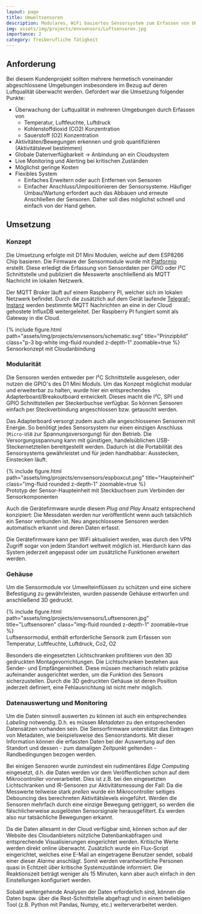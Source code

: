 ```yaml
---
layout: page
title: Umweltsensoren
description: Modulares, WiFi basiertes Sensorsystem zum Erfassen von Umweltdaten. Datenspeicherung, Monitoring und Auswertung in der Cloud.
img: assets/img/projects/envsensors/Luftsensoren.jpg
importance: 2
category: freiberufliche Tätigkeit
---
```


## Anforderung

Bei diesem Kundenprojekt sollten mehrere hermetisch voneinander abgeschlossene Umgebungen insbesondere im Bezug auf deren Luftqualität überwacht werden.
Gefordert war die Umsetzung folgender Punkte:

- Überwachung der Luftqualität in mehreren Umgebungen durch Erfassen von
  - Temperatur, Luftfeuchte, Luftdruck
  - Kohlenstoffdioxid (CO2) Konzentration
  - Sauerstoff (O2) Konzentration
- Aktivitäten/Bewegungen erkennen und grob quantifizieren (Aktivitätslevel bestimmen)
- Globale Datenverfügbarkeit &rarr; Anbindung an ein Cloudsystem
- Live Monitoring und Alerting bei kritischen Zuständen
- Möglichst geringe Kosten
- Flexibles System
  - Einfaches Erweitern oder auch Entfernen von Sensoren
  - Einfacher Anschluss/Umpositionieren der Sensorsysteme. Häufiger Umbau/Wartung erfordert auch das Abbauen und erneute Anschließen der Sensoren. Daher soll dies möglichst schnell und einfach von der Hand gehen.


## Umsetzung

### Konzept

Die Umsetzung erfolgte mit D1 Mini Modulen, welche auf dem ESP8266 Chip basieren.
Die Firmware der Sensormodule wurde mit [Platformio](https://platformio.org/) erstellt.
Diese erledigt die Erfassung von Sensordaten per GPIO oder I²C Schnittstelle und publiziert die Messwerte anschließend als MQTT Nachricht im lokalen Netzwerk.

Der MQTT Broker läuft auf einem Raspberry PI, welcher sich im lokalen Netzwerk befindet.
Durch die zusätzlich auf dem Gerät laufende [Telegraf-Instanz](https://www.influxdata.com/time-series-platform/telegraf/) werden bestimmte MQTT Nachrichten an eine in der Cloud gehostete InfluxDB weitergeleitet.
Der Raspberry PI fungiert somit als Gateway in die Cloud.

<div class="row">
    <div class="col-sm mt-3 mt-md-0 text-center">
        {% include figure.html path="assets/img/projects/envsensors/schematic.svg" title="Prinzipbild" class="p-3 bg-white img-fluid rounded z-depth-1" zoomable=true %}
    </div>
</div>
<div class="caption">
    Sensorkonzept mit Cloudanbindung
</div>


### Modularität

Die Sensoren werden entweder per I²C Schnittstelle ausgelesen, oder nutzen die GPIO's des D1 Mini Moduls.
Um das Konzept möglichst modular und erweiterbar zu halten, wurde hier ein entsprechendes Adapterboard/Breakoutboard entwickelt.
Dieses macht die I²C, SPI und GPIO Schnittstellen per Steckerbuchse verfügbar.
So können Sensoren einfach per Steckverbindung angeschlossen bzw. getauscht werden.

Das Adapterboard versorgt zudem auch alle angeschlossenen Sensoren mit Energie.
So benötigt jedes Sensorsystem nur einen einzigen Anschluss (`Micro-USB` zur Spannungsversorgung) für den Betrieb.
Die Versorgungsspannung kann mit günstigen, handelsüblichen USB-Steckernetzteilen bereitgestellt werden.
Dadurch ist die Portabilität des Sensorsystems gewährleistet und für jeden handhabbar: Ausstecken, Einstecken läuft.


<div class="row">
    <div class="col-sm mt-3 mt-md-0 text-center">
        {% include figure.html path="assets/img/projects/envsensors/espboxcut.png" title="Haupteinheit" class="img-fluid rounded z-depth-1" zoomable=true %}
    </div>
</div>
<div class="caption">
    Prototyp der Sensor-Haupteinheit mit Steckbuchsen zum Verbinden der Sensorkomponenten
</div>

Auch die Gerätefirmware wurde diesem *Plug and Play* Ansatz entsprechend konzipiert:
Die Messdaten werden nur veröffentlicht wenn auch tatsächlich ein Sensor verbunden ist.
Neu angeschlossene Sensoren werden automatisch erkannt und deren Daten erfasst.


Die Gerätefirmware kann per WiFi aktualisiert werden, was durch den VPN Zugriff sogar von jedem Standort weltweit möglich ist.
Hierdurch kann das System jederzeit angepasst oder um zusätzliche Funktionen erweitert werden.


### Gehäuse

Um die Sensormodule vor Umwelteinflüssen zu schützen und eine sichere Befestigung zu gewährleisten, wurden passende Gehäuse entworfen und anschließend 3D gedruckt.


<div class="row">
    <div class="col-sm mt-3 mt-md-0 text-center">
        {% include figure.html path="assets/img/projects/envsensors/Luftsensoren.jpg" title="Luftsensoren" class="img-fluid rounded z-depth-1" zoomable=true %}
    </div>
</div>
<div class="caption">
    Luftsensormodul, enthält erforderliche Sensorik zum Erfassen von Temperatur, Luftfeuchte, Luftdruck, Co2, O2
</div>

Besonders die eingesetzten Lichtschranken profitieren von den 3D gedruckten Montagevorrichtungen.
Die Lichtschranken bestehen aus Sender- und Empfängereinheit.
Diese müssen mechanisch relativ präzise aufeinander ausgerichtet werden, um die Funktion des Sensors sicherzustellen.
Durch die 3D gedruckten Gehäuse ist deren Position jederzeit definiert, eine Fehlausrichtung ist nicht mehr möglich.


### Datenauswertung und Monitoring

Um die Daten sinnvoll auswerten zu können ist auch ein entsprechendes *Labeling* notwendig.
D.h. es müssen *Metadaten* zu den entsprechenden Datensätzen vorhanden sein.
Die Sensorfirmware unterstützt das Eintragen von Metadaten, wie beispielsweise des Sensorstandorts.
Mit dieser Information können die erfassten Daten bei der Auswertung auf den Standort und dessen - zum damaligen Zeitpunkt geltenden - Randbedingungen bezogen werden.

Bei einigen Sensoren wurde zumindest ein rudimentäres *Edge Computing* eingesetzt, d.h. die Daten werden vor dem Veröffentlichen schon auf dem Mikrocontroller vorverarbeitet.
Dies ist z.B. bei den eingesetzten Lichtschranken und IR-Sensoren zur Aktivitätsmessung der Fall:
Da die Messwerte teilweise stark *prellen* wurde ein Mikrocontroller seitiges Debouncing des berechneten Aktivitätslevels eingeführt. 
Werden die Sensoren mehrfach durch eine einzige Bewegung getriggert, so werden die fälschlicherweise ausgelösten Sensorsignale herausgefiltert.
Es werden also nur tatsächliche Bewegungen erkannt.

Da die Daten allesamt in der Cloud verfügbar sind, können schon auf der Website des Cloudanbieters nützliche Datenbankabfragen und entsprechende Visualisierungen eingerichtet werden.
Kritische Werte werden direkt online überwacht.
Zusätzlich wurde ein Flux-Script eingerichtet, welches eine E-Mail an eingetragene Benutzer sendet, sobald einer dieser *Alarme* anschlägt.
Somit werden verantwortliche Personen quasi in Echtzeit über kritische Systemzustände informiert.
Die Reaktionszeit beträgt weniger als 15 Minuten, kann aber auch einfach in den Einstellungen konfiguriert werden.

Sobald weitergehende Analysen der Daten erforderlich sind, können die Daten bspw. über die Rest-Schnittstelle abgefragt und in einem beliebigen Tool (z.B. Python mit Pandas, Numpy, etc.) weiterverarbeitet werden.